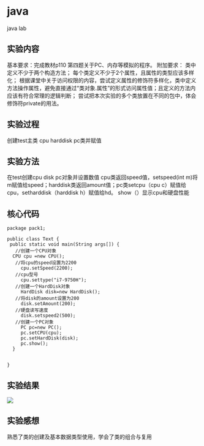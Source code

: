 # java
java lab
## 实验内容
基本要求：完成教材p110 第四题关于PC、内存等模拟的程序。
附加要求：
类中定义不少于两个构造方法；
每个类定义不少于2个属性，且属性的类型应该多样化；
根据课堂中关于访问权限的内容，尝试定义属性的修饰符多样化，类中定义方法操作属性，避免直接通过“类对象.属性”的形式访问属性值；且定义的方法内应该有符合常理的逻辑判断；
尝试把本次实验的多个类放置在不同的包中，体会修饰符private的用法。

## 实验过程
创建test主类 cpu harddisk pc类并赋值
## 实验方法
在test创建cpu disk pc对象并设置数值 cpu类返回speed值，setspeed(int m)将m赋值给speed；harddisk类返回amount值；pc类setcpu（cpu c）赋值给cpu，setharddisk（harddisk h）赋值给hd。
show（）显示cpu和硬盘性能

## 核心代码
```
package pack1;

public class Text {
 public static void main(String args[]) {
   //创建一个CPU对象
  CPU cpu =new CPU();
   //将cpu的speed设置为2200
     cpu.setSpeed(2200);
   //cpu型号  
     cpu.settype("i7-9750H");
   //创建一个HardDisk对象
     HardDisk disk=new HardDisk();
   //将disk的amount设置为200
     disk.setAmount(200);
   //硬盘读写速度  
     disk.setspeed2(500);
   //创建一个PC对象
     PC pc=new PC();
     pc.setCPU(cpu);
     pc.setHardDisk(disk);
     pc.show();
  }
   
  
}
```
## 实验结果
![](java实验结果.png)
## 实验感想
熟悉了类的创建及基本数据类型使用，学会了类的组合与复用
